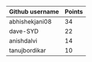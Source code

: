 | Github username | Points |
|-----------------|--------|
| abhishekjani08 | 34 |
|        dave-SYD         |    22    |
| anishdalvi | 14 |
| tanujbordikar | 10 |
